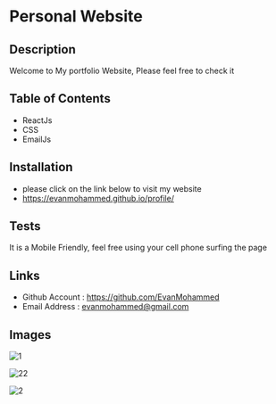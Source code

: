  # Personal Website

## Description 
Welcome to My portfolio Website, Please feel free to check it
## Table of Contents 
- ReactJs 
- CSS 
- EmailJs 
 

## Installation 
- please click on the link below to visit my website
- https://evanmohammed.github.io/profile/



## Tests 
It is a Mobile Friendly, feel free using your cell phone surfing the page

## Links
- Github Account : https://github.com/EvanMohammed
- Email Address : evanmohammed@gmail.com

## Images 

![1](https://user-images.githubusercontent.com/68072287/103731550-02ce2b80-4fab-11eb-9c54-6c5fa8f650a7.jpg)

![22](https://user-images.githubusercontent.com/68072287/103731591-1f6a6380-4fab-11eb-9126-c155fbc6e02e.jpg)

![2](https://user-images.githubusercontent.com/68072287/103731607-28f3cb80-4fab-11eb-9e5e-652d2bdf55f0.jpg)

  
